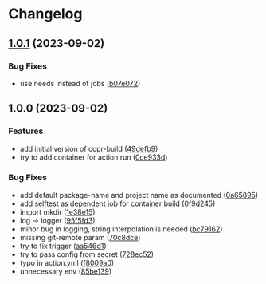 # Changelog

## [1.0.1](https://github.com/akdev1l/copr-build/compare/v1.0.0...v1.0.1) (2023-09-02)


### Bug Fixes

* use needs instead of jobs ([b07e072](https://github.com/akdev1l/copr-build/commit/b07e072125438485c818a6f2354b221ae47b54e0))

## 1.0.0 (2023-09-02)


### Features

* add initial version of copr-build ([49defb9](https://github.com/akdev1l/copr-build/commit/49defb92bbf9a9ed708873c2f8a95f2e4d4babbe))
* try to add container for action run ([0ce933d](https://github.com/akdev1l/copr-build/commit/0ce933d4c6bd9f648cc98371b708dbcfa553784f))


### Bug Fixes

* add default package-name and project name as documented ([0a65895](https://github.com/akdev1l/copr-build/commit/0a65895138bd07c02bfb12c2d619e1c628c8c47e))
* add selftest as dependent job for container build ([0f9d245](https://github.com/akdev1l/copr-build/commit/0f9d245b4b81edc400fb1f0822e7389e3ea23f2e))
* import mkdir ([1e38e15](https://github.com/akdev1l/copr-build/commit/1e38e159f598b58974e1b81f87cdadd053ca2a74))
* log -&gt; logger ([95f5fd3](https://github.com/akdev1l/copr-build/commit/95f5fd38c33a36f0efe297537dbb63bd50b23590))
* minor bug in logging, string interpolation is needed ([bc79162](https://github.com/akdev1l/copr-build/commit/bc79162fb03caf4eb243932416b30baaefadc2d4))
* missing git-remote param ([70c8dce](https://github.com/akdev1l/copr-build/commit/70c8dcec7117a6428c0f65479788c01cf0f8b14f))
* try to fix trigger ([aa546d1](https://github.com/akdev1l/copr-build/commit/aa546d18214f26e36591c618fb0a8b0a9b3a3d4a))
* try to pass config from secret ([728ec52](https://github.com/akdev1l/copr-build/commit/728ec526e8f55046ffffd3c5aa509ccd34366605))
* typo in action.yml ([f8009a0](https://github.com/akdev1l/copr-build/commit/f8009a021c5327a3128c0d5631a03f092502698d))
* unnecessary env ([85be139](https://github.com/akdev1l/copr-build/commit/85be139704257334c19e7b8b55671c50609c3f1c))
